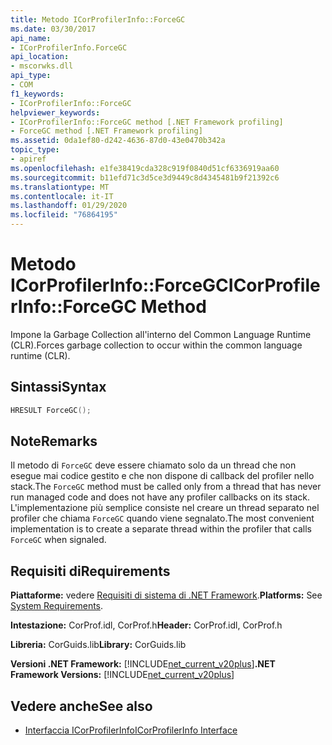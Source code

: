 ```yaml
---
title: Metodo ICorProfilerInfo::ForceGC
ms.date: 03/30/2017
api_name:
- ICorProfilerInfo.ForceGC
api_location:
- mscorwks.dll
api_type:
- COM
f1_keywords:
- ICorProfilerInfo::ForceGC
helpviewer_keywords:
- ICorProfilerInfo::ForceGC method [.NET Framework profiling]
- ForceGC method [.NET Framework profiling]
ms.assetid: 0da1ef80-d242-4636-87d0-43e0470b342a
topic_type:
- apiref
ms.openlocfilehash: e1fe38419cda328c919f0840d51cf6336919aa60
ms.sourcegitcommit: b11efd71c3d5ce3d9449c8d4345481b9f21392c6
ms.translationtype: MT
ms.contentlocale: it-IT
ms.lasthandoff: 01/29/2020
ms.locfileid: "76864195"
---
```

# <a name="icorprofilerinfoforcegc-method"></a><span data-ttu-id="eedeb-102">Metodo ICorProfilerInfo::ForceGC</span><span class="sxs-lookup"><span data-stu-id="eedeb-102">ICorProfilerInfo::ForceGC Method</span></span>
<span data-ttu-id="eedeb-103">Impone la Garbage Collection all'interno del Common Language Runtime (CLR).</span><span class="sxs-lookup"><span data-stu-id="eedeb-103">Forces garbage collection to occur within the common language runtime (CLR).</span></span>  
  
## <a name="syntax"></a><span data-ttu-id="eedeb-104">Sintassi</span><span class="sxs-lookup"><span data-stu-id="eedeb-104">Syntax</span></span>  
  
```cpp  
HRESULT ForceGC();  
```  
  
## <a name="remarks"></a><span data-ttu-id="eedeb-105">Note</span><span class="sxs-lookup"><span data-stu-id="eedeb-105">Remarks</span></span>  
 <span data-ttu-id="eedeb-106">Il metodo di `ForceGC` deve essere chiamato solo da un thread che non esegue mai codice gestito e che non dispone di callback del profiler nello stack.</span><span class="sxs-lookup"><span data-stu-id="eedeb-106">The `ForceGC` method must be called only from a thread that has never run managed code and does not have any profiler callbacks on its stack.</span></span> <span data-ttu-id="eedeb-107">L'implementazione più semplice consiste nel creare un thread separato nel profiler che chiama `ForceGC` quando viene segnalato.</span><span class="sxs-lookup"><span data-stu-id="eedeb-107">The most convenient implementation is to create a separate thread within the profiler that calls `ForceGC` when signaled.</span></span>  
  
## <a name="requirements"></a><span data-ttu-id="eedeb-108">Requisiti di</span><span class="sxs-lookup"><span data-stu-id="eedeb-108">Requirements</span></span>  
 <span data-ttu-id="eedeb-109">**Piattaforme:** vedere [Requisiti di sistema di .NET Framework](../../../../docs/framework/get-started/system-requirements.md).</span><span class="sxs-lookup"><span data-stu-id="eedeb-109">**Platforms:** See [System Requirements](../../../../docs/framework/get-started/system-requirements.md).</span></span>  
  
 <span data-ttu-id="eedeb-110">**Intestazione:** CorProf.idl, CorProf.h</span><span class="sxs-lookup"><span data-stu-id="eedeb-110">**Header:** CorProf.idl, CorProf.h</span></span>  
  
 <span data-ttu-id="eedeb-111">**Libreria:** CorGuids.lib</span><span class="sxs-lookup"><span data-stu-id="eedeb-111">**Library:** CorGuids.lib</span></span>  
  
 <span data-ttu-id="eedeb-112">**Versioni .NET Framework:** [!INCLUDE[net_current_v20plus](../../../../includes/net-current-v20plus-md.md)]</span><span class="sxs-lookup"><span data-stu-id="eedeb-112">**.NET Framework Versions:** [!INCLUDE[net_current_v20plus](../../../../includes/net-current-v20plus-md.md)]</span></span>  
  
## <a name="see-also"></a><span data-ttu-id="eedeb-113">Vedere anche</span><span class="sxs-lookup"><span data-stu-id="eedeb-113">See also</span></span>

- [<span data-ttu-id="eedeb-114">Interfaccia ICorProfilerInfo</span><span class="sxs-lookup"><span data-stu-id="eedeb-114">ICorProfilerInfo Interface</span></span>](icorprofilerinfo-interface.md)
